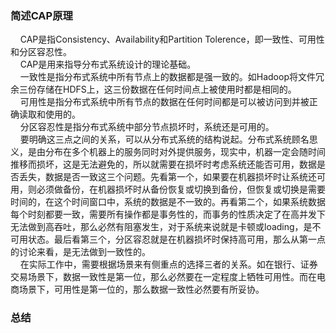 ### 简述CAP原理  
&nbsp;&nbsp;&nbsp;&nbsp;CAP是指Consistency、Availability和Partition Tolerence，即一致性、可用性和分区容忍性。    
&nbsp;&nbsp;&nbsp;&nbsp;CAP是用来指导分布式系统设计的理论基础。   
&nbsp;&nbsp;&nbsp;&nbsp;一致性是指分布式系统中所有节点上的数据都是强一致的。如Hadoop将文件冗余三份存储在HDFS上，这三份数据在任何时间点上被使用时都是相同的。   
&nbsp;&nbsp;&nbsp;&nbsp;可用性是指分布式系统中所有节点的数据在任何时间都是可以被访问到并被正确读取和使用的。   
&nbsp;&nbsp;&nbsp;&nbsp;分区容忍性是指分布式系统中部分节点损坏时，系统还是可用的。   
&nbsp;&nbsp;&nbsp;&nbsp;要明确这三点之间的关系，可以从分布式系统的结构说起。分布式系统顾名思义，是由分布在多个机器上的服务同时对外提供服务，现实中，机器一定会随时间推移而损坏，这是无法避免的，所以就需要在损坏时考虑系统还能否可用，数据是否丢失，数据是否一致这三个问题。先看第一个，如果要在机器损坏时让系统还可用，则必须做备份，在机器损坏时从备份恢复或切换到备份，但恢复或切换是需要时间的，在这个时间窗口中，系统的数据是不一致的。再看第二个，如果系统数据每个时刻都要一致，需要所有操作都是事务性的，而事务的性质决定了在高并发下无法做到高吞吐，那么必然有阻塞发生，对于系统来说就是卡顿或loading，是不可用状态。最后看第三个，分区容忍就是在机器损坏时保持高可用，那么从第一点的讨论来看，是无法做到一致性的。   
&nbsp;&nbsp;&nbsp;&nbsp;在实际工作中，需要根据场景来有侧重点的选择三者的关系。如在银行、证券交易场景下，数据一致性是第一位，那么必然要在一定程度上牺牲可用性。而在电商场景下，可用性是第一位的，那么数据一致性必然要有所妥协。  


### 总结   


